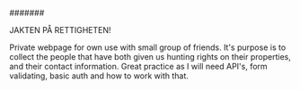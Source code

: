 #######

JAKTEN PÅ RETTIGHETEN!

Private webpage for own use with small group of friends. It's purpose is to collect the people that have both given us hunting rights on their properties,
and their contact information. Great practice as I will need API's, form validating, basic auth and how to work with that.
